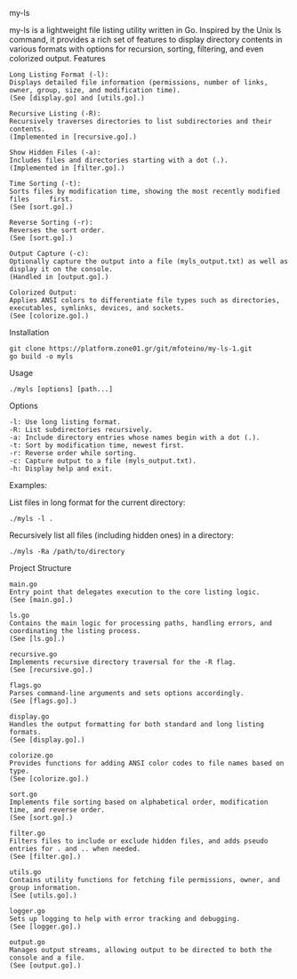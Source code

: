 my-ls

my-ls is a lightweight file listing utility written in Go. Inspired by the Unix ls command, it provides a rich set of features to display directory contents in various formats with options for recursion, sorting, filtering, and even colorized output.
Features

    Long Listing Format (-l):
    Displays detailed file information (permissions, number of links, owner, group, size, and modification time).
    (See [display.go] and [utils.go].)

    Recursive Listing (-R):
    Recursively traverses directories to list subdirectories and their contents.
    (Implemented in [recursive.go].)

    Show Hidden Files (-a):
    Includes files and directories starting with a dot (.).
    (Implemented in [filter.go].)

    Time Sorting (-t):
    Sorts files by modification time, showing the most recently modified files     first.
    (See [sort.go].)

    Reverse Sorting (-r):
    Reverses the sort order.
    (See [sort.go].)

    Output Capture (-c):
    Optionally capture the output into a file (myls_output.txt) as well as display it on the console.
    (Handled in [output.go].)

    Colorized Output:
    Applies ANSI colors to differentiate file types such as directories, executables, symlinks, devices, and sockets.
    (See [colorize.go].)

Installation

    git clone https://platform.zone01.gr/git/mfoteino/my-ls-1.git
    go build -o myls 

Usage

    ./myls [options] [path...]

Options

    -l: Use long listing format.
    -R: List subdirectories recursively.
    -a: Include directory entries whose names begin with a dot (.).
    -t: Sort by modification time, newest first.
    -r: Reverse order while sorting.
    -c: Capture output to a file (myls_output.txt).
    -h: Display help and exit.

Examples:

List files in long format for the current directory:

    ./myls -l .

Recursively list all files (including hidden ones) in a directory:

    ./myls -Ra /path/to/directory

Project Structure

    main.go
    Entry point that delegates execution to the core listing logic.
    (See [main.go].)

    ls.go
    Contains the main logic for processing paths, handling errors, and coordinating the listing process.
    (See [ls.go].)

    recursive.go
    Implements recursive directory traversal for the -R flag.
    (See [recursive.go].)

    flags.go
    Parses command-line arguments and sets options accordingly.
    (See [flags.go].)

    display.go
    Handles the output formatting for both standard and long listing formats.
    (See [display.go].)

    colorize.go
    Provides functions for adding ANSI color codes to file names based on type.
    (See [colorize.go].)

    sort.go
    Implements file sorting based on alphabetical order, modification time, and reverse order.
    (See [sort.go].)

    filter.go
    Filters files to include or exclude hidden files, and adds pseudo entries for . and .. when needed.
    (See [filter.go].)

    utils.go
    Contains utility functions for fetching file permissions, owner, and group information.
    (See [utils.go].)

    logger.go
    Sets up logging to help with error tracking and debugging.
    (See [logger.go].)

    output.go
    Manages output streams, allowing output to be directed to both the console and a file.
    (See [output.go].)

